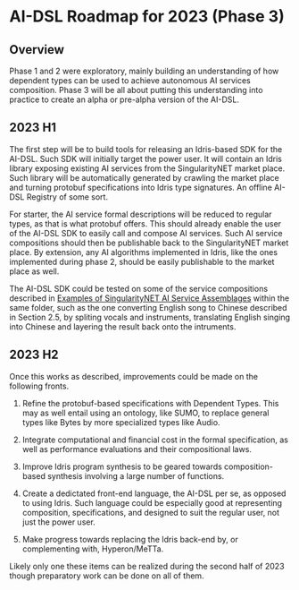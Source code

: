# AI-DSL Roadmap for 2023 (Phase 3)

## Overview

Phase 1 and 2 were exploratory, mainly building an understanding of
how dependent types can be used to achieve autonomous AI services
composition.  Phase 3 will be all about putting this understanding
into practice to create an alpha or pre-alpha version of the AI-DSL.

## 2023 H1

The first step will be to build tools for releasing an Idris-based SDK
for the AI-DSL.  Such SDK will initially target the power user.  It
will contain an Idris library exposing existing AI services from the
SingularityNET market place.  Such library will be automatically
generated by crawling the market place and turning protobuf
specifications into Idris type signatures.  An offline AI-DSL Registry
of some sort.

For starter, the AI service formal descriptions will be reduced to
regular types, as that is what protobuf offers.  This should already
enable the user of the AI-DSL SDK to easily call and compose AI
services.  Such AI service compositions should then be publishable
back to the SingularityNET market place.  By extension, any AI
algorithms implemented in Idris, like the ones implemented during
phase 2, should be easily publishable to the market place as well.

The AI-DSL SDK could be tested on some of the service compositions
described in [Examples of SingularityNET AI Service
Assemblages](snet-service-assemblages.pdf) within the same folder,
such as the one converting English song to Chinese described in
Section 2.5, by spliting vocals and instruments, translating English
singing into Chinese and layering the result back onto the intruments.

## 2023 H2

Once this works as described, improvements could be made on the
following fronts.

1. Refine the protobuf-based specifications with Dependent Types.
   This may as well entail using an ontology, like SUMO, to replace
   general types like Bytes by more specialized types like Audio.

2. Integrate computational and financial cost in the formal
   specification, as well as performance evaluations and their
   compositional laws.

3. Improve Idris program synthesis to be geared towards
   composition-based synthesis involving a large number of functions.

4. Create a dedictated front-end language, the AI-DSL per se, as
   opposed to using Idris.  Such language could be especially good at
   representing composition, specifications, and designed to suit the
   regular user, not just the power user.

5. Make progress towards replacing the Idris back-end by, or
   complementing with, Hyperon/MeTTa.

Likely only one these items can be realized during the second half of
2023 though preparatory work can be done on all of them.
